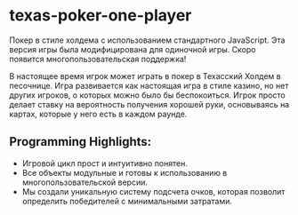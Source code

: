 # texas-poker-one-player

Покер в стиле холдема с использованием стандартного JavaScript.
Эта версия игры была модифицирована для одиночной игры.
Скоро появится многопользовательская поддержка!


В настоящее время игрок может играть в покер в Техасский Холдем в песочнице.
Игра развивается как настоящая игра в стиле казино, но нет других игроков, о которых можно было бы беспокоиться.
Игрок просто делает ставку на вероятность получения хорошей руки, основываясь на картах, которые у него есть в каждом раунде.

## Programming Highlights:
- Игровой цикл прост и интуитивно понятен.
- Все объекты модульные и готовы к использованию в многопользовательской версии.
- Мы создали уникальную систему подсчета очков, которая позволит определить победителей с минимальными затратами.
